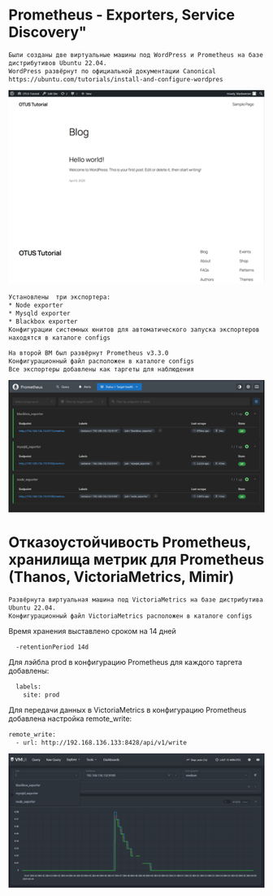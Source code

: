# Prometheus - Exporters, Service Discovery"

```
Были созданы две виртуальные машины под WordPress и Prometheus на базе дистрибутивов Ubuntu 22.04.
WordPress развёрнут по официальной документации Canonical
https://ubuntu.com/tutorials/install-and-configure-wordpres
```
![WordPress](https://raw.githubusercontent.com/Blackwerzen/otus_monitoring/refs/heads/main/GAP-1/pictures/pic02.PNG)


```
Установлены  три экспортера:
* Node exporter
* Mysqld exporter
* Blackbox exporter
Конфигурации системных юнитов для автоматического запуска экспортеров находятся в каталоге configs
```

```
На второй ВМ был развёрнут Prometheus v3.3.0
Конфигурационный файл расположен в каталоге configs
Все экспортеры добавлены как таргеты для наблюдения
```
![WordPress](https://raw.githubusercontent.com/Blackwerzen/otus_monitoring/refs/heads/main/GAP-1/pictures/pic01.PNG)

# Отказоустойчивость Prometheus, хранилища метрик для Prometheus (Thanos, VictoriaMetrics, Mimir)

```
Развёрнута виртуальная машина под VictoriaMetrics на базе дистрибутива Ubuntu 22.04.
Конфигурационный файл VictoriaMetrics расположен в каталоге configs
```
Время хранения выставлено сроком на 14 дней
```
  -retentionPeriod 14d
```
Для лэйбла prod в конфигурацию Prometheus для каждого таргета добавлены:
```
  labels:
    site: prod
```
Для передачи данных в VictoriaMetrics в конфигурацию Prometheus добавлена настройка remote_write:
```
remote_write:
  - url: http://192.168.136.133:8428/api/v1/write
```

![VictoriaMetrics](https://raw.githubusercontent.com/Blackwerzen/otus_monitoring/refs/heads/main/GAP-1/pictures/pic03.PNG)
